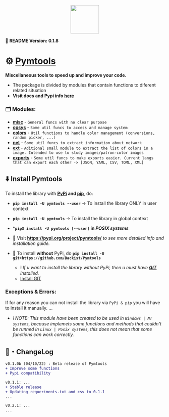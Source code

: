 

<p align="center">
    <img src="https://img.shields.io/badge/Pymtools-Miscellaneous%20functions-blue"
        height="90">
</p>



🧾 **README Version: 0.1.8**

# ⚙️ [Pymtools](https://backist.github.io/Pymtools/)
**Miscellaneous tools to speed up and improve your code.**
- The package is divided by modules that contain functions to diferent related situation
- **Visit docs and Pypi info [here](https://pypi.org/project/pymtools/)**

### 🗂 Modules:
- **[misc](https://github.com/Backist/Pymtools/blob/main/pymtools/misc.py)** - ``General funcs with no clear purpose``
- **[opsys](https://github.com/Backist/Pymtools/blob/main/pymtools/opsys.py)** - ``Some util funcs to access and manage system``
- **[colors](https://github.com/Backist/Pymtools/blob/main/pymtools/colors.py)** - ``Util functions to handle color management (conversions, random picker, ...)``
- **[net](https://github.com/Backist/Pymtools/blob/main/pymtools/net.py)** - ``Some util funcs to extract information about network``
- **[ext](https://github.com/Backist/Pymtools/blob/main/pymtools/ext.py)** - ``Aditional small module to extract the list of colors in a image. Intended to use to study images/patron-color images``
- **[exports](https://github.com/Backist/Misctools/blob/main/Pymtools/exports.py)** - ``Some util funcs to make exports easier. Current langs that can export each other -> [JSON, YAML, CSV, TOML, XML]``

## ⬇️ Install Pymtools

To install the library with **[PyPi](https://pypi.org/) and [pip](https://pip.pypa.io/en/stable/reference/build-system/pyproject-toml/)**, do:
- **``pip install -U pymtools --user``** -> To install the library ONLY in user context
- **``pip install -U pymtools``** -> To install the library in global context
- ***``pip3 install -U pymtools [--user]`` in _POSIX systems_**

- 📌 Visit **https://pypi.org/project/pymtools/** _to see more detailed info and installation guide._
- 📌 To install **without** PyPi, do **``pip install -U git+https://github.com/Backist/Pymtools``**
    - ❕ _If u want to install the library without PyPi, then u must have **[GIT](https://git-scm.com/downloads)** installed._
    -  [Install GIT](https://git-scm.com/downloads)

### Exceptions & Errors:
If for any reason you can not install the library via ``PyPi & pip`` you will have to install it manually.
...


- ℹ️ _NOTE: This module have been created to be used in ``Windows | NT systems``, because implemets some functions and methods that couldn't be runned in ``Linux | Posix systems``, this does not mean that some functions can work correctly._


## 💭・ChangeLog

```diff
v0.1.0b (04/10/22) : Beta release of Pymtools
+ Improve some functions
+ Pypi compatibility

v0.1.1: ...
+ Stable release
+ Updating requeriments.txt and csv to 0.1.1
...

v0.2.1: ...
...
```
